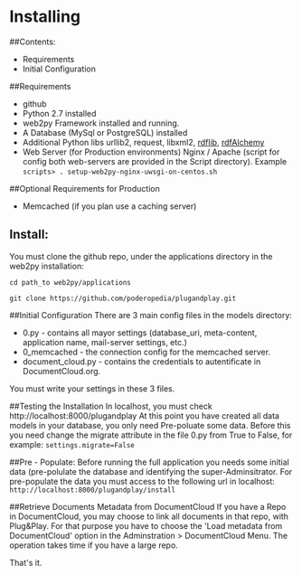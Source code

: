 Installing
======

##Contents:
* Requirements
* Initial Configuration


##Requirements
* github
* Python 2.7 installed
* web2py Framework installed and running.
* A Database (MySql or PostgreSQL) installed
* Additional Python libs urllib2, request, libxml2, [rdflib](https://github.com/RDFLib), [rdfAlchemy](https://rdfalchemy.readthedocs.org/en/latest/)
* Web Server (for Production environments) Nginx / Apache (script for config both web-servers are provided in the Script directory). Example `scripts> . setup-web2py-nginx-uwsgi-on-centos.sh`

##Optional Requirements for Production
* Memcached (if you plan use a caching server)


## Install:
You must clone the github repo, under the applications directory in the web2py installation:

 `cd path_to web2py/applications`

 `git clone https://github.com/poderopedia/plugandplay.git`


##Initial Configuration
There are 3 main config files in the models directory:

* 0.py - contains all mayor settings (database_uri, meta-content, application name, mail-server settings, etc.)
* 0_memcached - the connection config for the memcached server.
* document_cloud.py - contains the credentials to autentificate in DocumentCloud.org.

You must write your settings in these 3 files.



##Testing the Installation
In localhost, you must check http://localhost:8000/plugandplay
At this point you have created all data models in your database, you only need Pre-poluate some data. Before this you need change the migrate attribute in the file 0.py from True to False, for example: `settings.migrate=False`


##Pre - Populate:
Before running the full application you needs some initial data (pre-polulate the database and identifying the super-Adminsitrator. 
For pre-populate the data you must access to the following url in localhost: `http://localhost:8000/plugandplay/install`

##Retrieve Documents Metadata from DocumentCloud
If you have a Repo in DocumentCloud, you may choose to link all documents in that repo, with Plug&Play. 
For that purpose you have to choose the 'Load metadata from DocumentCloud' option in the Adminstration > DocumentCloud Menu.
The operation takes time if you have a large repo.

That's it.
